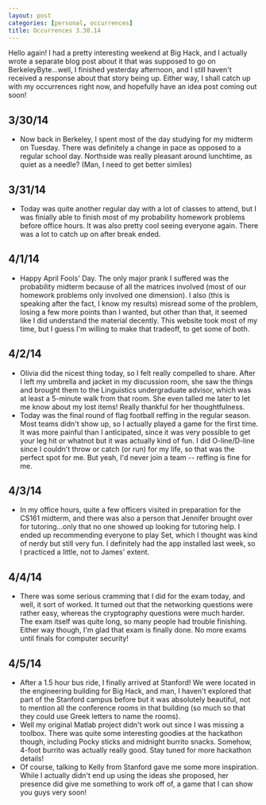```yaml
---
layout: post
categories: [personal, occurrences]
title: Occurrences 3.30.14
---
```


Hello again! I had a pretty interesting weekend at Big Hack, and I actually wrote a separate blog post about it that was supposed to go on BerkeleyByte...well, I finished yesterday afternoon, and I still haven't received a response about that story being up. Either way, I shall catch up with my occurrences right now, and hopefully have an idea post coming out soon!

3/30/14
--------
+ Now back in Berkeley, I spent most of the day studying for my midterm on Tuesday. There was definitely a change in pace as opposed to a regular school day. Northside was really pleasant around lunchtime, as quiet as a needle? (Man, I need to get better similes)

3/31/14
--------
+ Today was quite another regular day with a lot of classes to attend, but I was finially able to finish most of my probability homework problems before office hours. It was also pretty cool seeing everyone again. There was a lot to catch up on after break ended.

4/1/14
--------
+ Happy April Fools' Day. The only major prank I suffered was the probability midterm because of all the matrices involved (most of our homework problems only involved one dimension). I also (this is speaking after the fact, I know my results) misread some of the problem, losing a few more points than I wanted, but other than that, it seemed like I did understand the material decently. This website took most of my time, but I guess I'm willing to make that tradeoff, to get some of both.


4/2/14
--------
+ Olivia did the nicest thing today, so I felt really compelled to share. After I left my umbrella and jacket in my discussion room, she saw the things and brought them to the Linguistics undergraduate advisor, which was at least a 5-minute walk from that room. She even talled me later to let me know about my lost items! Really thankful for her thoughtfulness.
+ Today was the final round of flag football reffing in the regular season. Most teams didn't show up, so I actually played a game for the first time. It was more painful than I anticipated, since it was very possible to get your leg hit or whatnot but it was actually kind of fun. I did O-line/D-line since I couldn't throw or catch (or run) for my life, so that was the perfect spot for me. But yeah, I'd never join a team -- reffing is fine for me.

4/3/14
--------
+ In my office hours, quite a few officers visited in preparation for the CS161 midterm, and there was also a person that Jennifer brought over for tutoring...only that no one showed up looking for tutoring help. I ended up recommending everyone to play Set, which I thought was kind of nerdy but still very fun. I definitely had the app installed last week, so I practiced a little, not to James' extent.

4/4/14
--------
+ There was some serious cramming that I did for the exam today, and well, it sort of worked. It turned out that the networking questions were rather easy, whereas the cryptography questions were much harder. The exam itself was quite long, so many people had trouble finishing. Either way though, I'm glad that exam is finally done. No more exams until finals for computer security!

4/5/14
--------
+ After a 1.5 hour bus ride, I finally arrived at Stanford! We were located in the engineering building for Big Hack, and man, I haven't explored that part of the Stanford campus before but it was absolutely beautiful, not to mention all the conference rooms in that building (so much so that they could use Greek letters to name the rooms).
+ Well my original Matlab project didn't work out since I was missing a toolbox. There was quite some interesting goodies at the hackathon though, including Pocky sticks and midnight burrito snacks. Somehow, 4-foot burrito was actually really good. Stay tuned for more hackathon details!
+ Of course, talking to Kelly from Stanford gave me some more inspiration. While I actually didn't end up using the ideas she proposed, her presence did give me something to work off of, a game that I can show you guys very soon!

